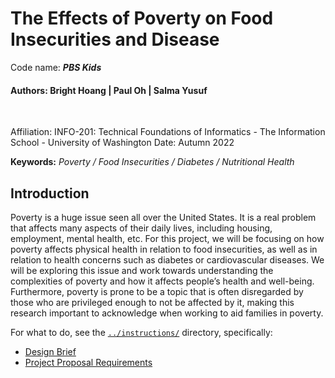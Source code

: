 # The Effects of Poverty on Food Insecurities and Disease
Code name: ***PBS Kids***

#### Authors: Bright Hoang | Paul Oh | Salma Yusuf

<br />

Affiliation: INFO-201: Technical Foundations of Informatics - The Information School - University of Washington
Date: Autumn 2022

**Keywords:** *Poverty / Food Insecurities / Diabetes / Nutritional Health*

## Introduction
Poverty is a huge issue seen all over the United States. It is a real problem that affects many aspects of their daily lives, including housing, employment, mental health, etc. For this project, we will be focusing on how poverty affects physical health in relation to food insecurities, as well as in relation to health concerns such as diabetes or cardiovascular diseases. We will be exploring this issue and work towards understanding the complexities of poverty and how it affects people’s health and well-being. Furthermore, poverty is prone to be a topic that is often disregarded by those who are privileged enough to not be affected by it, making this research important to acknowledge when working to aid families in poverty.

For what to do, see the [`../instructions/`](../instructions/) directory, specifically:

* [Design Brief](../instructions/project-design-brief.pdf)
* [Project Proposal Requirements](../instructions/p01-proposal-requirements.md)
